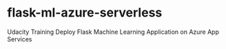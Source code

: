 # flask-ml-azure-serverless
Udacity Training Deploy Flask Machine Learning Application on Azure App Services
